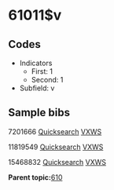 # 61011$v

## Codes

-   Indicators
    -   First: 1
    -   Second: 1
-   Subfield: v

## Sample bibs

7201666 [Quicksearch](https://search.library.yale.edu/catalog/7201666) [VXWS](http://prodorbis.library.yale.edu:7014/vxws/GetHoldingsService?bibId=7201666)

11819549 [Quicksearch](https://search.library.yale.edu/catalog/11819549) [VXWS](http://prodorbis.library.yale.edu:7014/vxws/GetHoldingsService?bibId=11819549)

15468832 [Quicksearch](https://search.library.yale.edu/catalog/15468832) [VXWS](http://prodorbis.library.yale.edu:7014/vxws/GetHoldingsService?bibId=15468832)

**Parent topic:**[610](../../tags/610/610.md)

